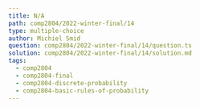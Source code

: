 ```yaml
---
title: N/A
path: comp2804/2022-winter-final/14
type: multiple-choice
author: Michiel Smid
question: comp2804/2022-winter-final/14/question.ts
solution: comp2804/2022-winter-final/14/solution.md
tags:
  - comp2804
  - comp2804-final
  - comp2804-discrete-probability
  - comp2804-basic-rules-of-probability
---
```

